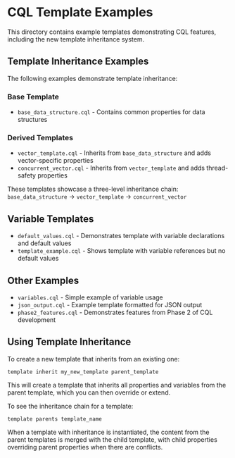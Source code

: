 # CQL Template Examples

This directory contains example templates demonstrating CQL features, including the new template inheritance system.

## Template Inheritance Examples

The following examples demonstrate template inheritance:

### Base Template
- `base_data_structure.cql` - Contains common properties for data structures

### Derived Templates
- `vector_template.cql` - Inherits from `base_data_structure` and adds vector-specific properties
- `concurrent_vector.cql` - Inherits from `vector_template` and adds thread-safety properties

These templates showcase a three-level inheritance chain:
`base_data_structure` → `vector_template` → `concurrent_vector`

## Variable Templates

- `default_values.cql` - Demonstrates template with variable declarations and default values
- `template_example.cql` - Shows template with variable references but no default values

## Other Examples

- `variables.cql` - Simple example of variable usage
- `json_output.cql` - Example template formatted for JSON output
- `phase2_features.cql` - Demonstrates features from Phase 2 of CQL development

## Using Template Inheritance

To create a new template that inherits from an existing one:

```
template inherit my_new_template parent_template
```

This will create a template that inherits all properties and variables from the parent template, which you can then override or extend.

To see the inheritance chain for a template:

```
template parents template_name
```

When a template with inheritance is instantiated, the content from the parent templates is merged with the child template, with child properties overriding parent properties when there are conflicts.
